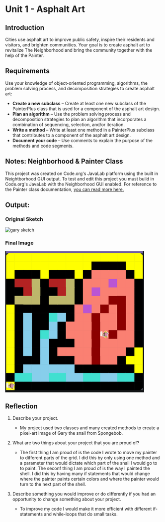 # Unit 1 - Asphalt Art

## Introduction

Cities use asphalt art to improve public safety, inspire their residents and visitors, and brighten communities. Your goal is to create asphalt art to revitalize The Neighborhood and bring the community together with the help of the Painter.

## Requirements

Use your knowledge of object-oriented programming, algorithms, the problem solving process, and decomposition strategies to create asphalt art:
- **Create a new subclass** – Create at least one new subclass of the PainterPlus class that is used for a component of the asphalt art design.
- **Plan an algorithm** – Use the problem solving process and decomposition strategies to plan an algorithm that incorporates a combination of sequencing, selection, and/or iteration.
- **Write a method** – Write at least one method in a PainterPlus subclass that contributes to a component of the asphalt art design.
- **Document your code** – Use comments to explain the purpose of the methods and code segments.

## Notes: Neighborhood & Painter Class

This project was created on Code.org's JavaLab platform using the built in Neightborhood GUI output. To test and edit this project you must build in Code.org's JavaLab with the Neighborhood GUI enabled. For reference to the Painter class documentation, [you can read more here.](https://studio.code.org/docs/ide/javalab/classes/Painter)

## Output:
### Original Sketch
![gary sketch](image.png) 
### Final Image
![gary final image](image-1.png)

## Reflection

1. Describe your project.

   - My project used two classes and many created methods to create a pixel-art image of Gary the snail from Spongebob.

2. What are two things about your project that you are proud of?

   - The first thing I am proud of is the code I wrote to move my painter to different parts of the grid. I did this by only using one method and a parameter that would dictate which part of the snail I would go to to paint. The seconf thing I am proud of is the way I painted the shell. I did this by having many if statements that would change where the painter paints certain colors and where the painter would turn to the next part of the shell.

3. Describe something you would improve or do differently if you had an opportunity to change something about your project.

   - To improve my code I would make it more efficient with different if-statements and while-loops that do small tasks.